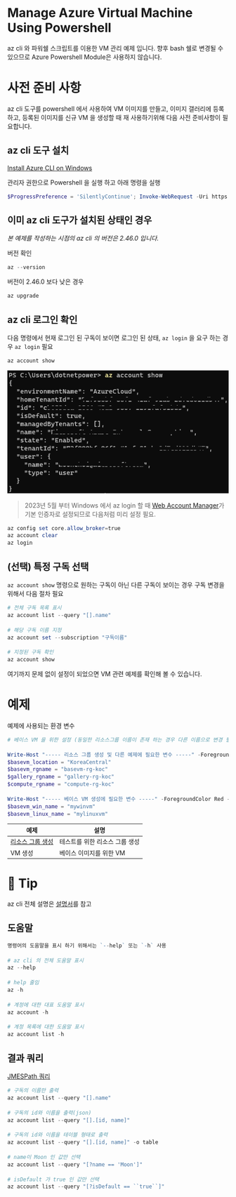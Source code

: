 ﻿# Manage Azure Virtual Machine Using Powershell
az cli 와 파워쉘 스크립트를 이용한 VM 관리 예제 입니다. 향후 bash 쉘로 변경될 수 있으므로 Azure Powershell Module은 사용하지 않습니다.

# 사전 준비 사항
az cli 도구를 powershell 에서 사용하여 VM 이미지를 만들고, 이미지 갤러리에 등록하고, 등록된 이미지를 신규 VM 을 생성할 때 재 사용하기위해 다음 사전 준비사항이 필요합니다.

## az cli 도구 설치

[Install Azure CLI on Windows](https://learn.microsoft.com/en-us/cli/azure/install-azure-cli-windows?tabs=powershell#powershell)

관리자 권한으로 Powershell 을 실행 하고 아래 명령을 실행
```powershell
$ProgressPreference = 'SilentlyContinue'; Invoke-WebRequest -Uri https://aka.ms/installazurecliwindows -OutFile .\AzureCLI.msi; Start-Process msiexec.exe -Wait -ArgumentList '/I AzureCLI.msi /quiet'; Remove-Item .\AzureCLI.msi
```

## 이미 az cli 도구가 설치된 상태인 경우
*본 예제를 작성하는 시점의 az cli 의 버전은 2.46.0 입니다.*

버전 확인
```powershell
az --version
```

버전이 2.46.0 보다 낮은 경우
```powershell
az upgrade
```

## az cli 로그인 확인
다음 명령에서 현재 로그인 된 구독이 보이면 로그인 된 상태, `az login` 을 요구 하는 경우 `az login` 필요
```powershell
az account show
```
![](images/2023-03-29-13-20-34.png)

> 2023년 5월 부터 Windows 에서 az login 할 때 [Web Account Manager](https://learn.microsoft.com/ko-kr/windows/uwp/security/web-account-manager)가 기본 인증자로 설정되므로 다음처럼 미리 설정 필요.
```powershell
az config set core.allow_broker=true
az account clear
az login
```

## (선택) 특정 구독 선택
`az account show` 명령으로 원하는 구독이 아닌 다른 구독이 보이는 경우 구독 변경을 위해서 다음 절차 필요

```powershell
# 전체 구독 목록 표시
az account list --query "[].name"

# 해당 구독 이름 지정
az account set --subscription "구독이름"

# 지정된 구독 확인
az account show
```

여기까지 문제 없이 설정이 되었으면 VM 관련 예제를 확인해 볼 수 있습니다. 

# 예제
예제에 사용되는 환경 변수

```powershell
# 베이스 VM 을 위한 설정 (동일한 리소스그룹 이름이 존재 하는 경우 다른 이름으로 변경 필요!)

Write-Host "----- 리소스 그룹 생성 및 다른 예제에 필요한 변수 -----" -ForegroundColor Red -BackgroundColor Green
$basevm_location = "KoreaCentral"
$basevm_rgname = "basevm-rg-koc"
$gallery_rgname = "gallery-rg-koc"
$compute_rgname = "compute-rg-koc"

Write-Host "----- 베이스 VM 생성에 필요한 변수 -----" -ForegroundColor Red -BackgroundColor Green
$basevm_win_name = "mywinvm"
$basevm_linux_name = "mylinuxvm"

```

| 예제 | 설명 |
| --- | --- |
| [리소스 그룹 생성](resource-group/README.md) | 테스트를 위한 리소스 그룹 생성 |
| VM 생성 | 베이스 이미지를 위한 VM |


# 🚀 Tip
az cli 전체 설명은 [설명서](https://learn.microsoft.com/ko-kr/cli/azure/)를 참고

## 도움말
```powershell
명령어의 도움말을 표시 하기 위해서는 `--help` 또는 `-h` 사용

# az cli 의 전체 도움말 표시
az --help

# help 줄임
az -h

# 계정에 대한 대표 도움말 표시
az account -h

# 계정 목록에 대한 도움말 표시
az account list -h
```

## 결과 쿼리
[JMESPath 쿼리](https://learn.microsoft.com/ko-kr/cli/azure/query-azure-cli?tabs=concepts%2Cpowershell)
```powershell
# 구독의 이름만 출력
az account list --query "[].name"

# 구독의 id와 이름을 출력(json)
az account list --query "[].[id, name]"

# 구독의 id와 이름을 테이블 형태로 출력
az account list --query "[].[id, name]" -o table

# name이 Moon 인 값만 선택
az account list --query "[?name == 'Moon']"

# isDefault 가 true 인 값만 선택
az account list --query "[?isDefault == ``true``]"

```
